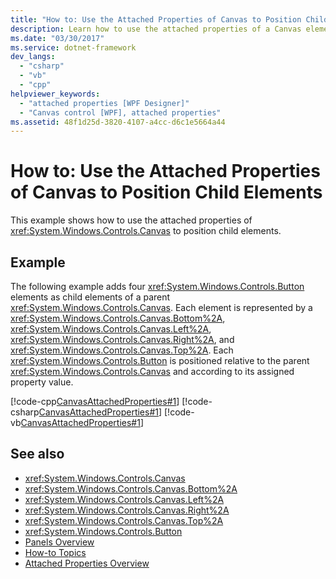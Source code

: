 ```yaml
---
title: "How to: Use the Attached Properties of Canvas to Position Child Elements"
description: Learn how to use the attached properties of a Canvas element to position its child elements in a Windows Presentation Foundation (WPF) application.
ms.date: "03/30/2017"
ms.service: dotnet-framework
dev_langs:
  - "csharp"
  - "vb"
  - "cpp"
helpviewer_keywords:
  - "attached properties [WPF Designer]"
  - "Canvas control [WPF], attached properties"
ms.assetid: 48f1d25d-3820-4107-a4cc-d6c1e5664a44
---
```

# How to: Use the Attached Properties of Canvas to Position Child Elements

This example shows how to use the attached properties of <xref:System.Windows.Controls.Canvas> to position child elements.

## Example

The following example adds four <xref:System.Windows.Controls.Button> elements as child elements of a parent <xref:System.Windows.Controls.Canvas>. Each element is represented by a <xref:System.Windows.Controls.Canvas.Bottom%2A>, <xref:System.Windows.Controls.Canvas.Left%2A>, <xref:System.Windows.Controls.Canvas.Right%2A>, and <xref:System.Windows.Controls.Canvas.Top%2A>.
Each <xref:System.Windows.Controls.Button> is positioned relative to the parent <xref:System.Windows.Controls.Canvas> and according to its assigned property value.

[!code-cpp[CanvasAttachedProperties#1](~/samples/snippets/cpp/VS_Snippets_Wpf/CanvasAttachedProperties/CPP/CanvasAttachedProps.cpp#1)]
[!code-csharp[CanvasAttachedProperties#1](~/samples/snippets/csharp/VS_Snippets_Wpf/CanvasAttachedProperties/CSharp/CanvasAttachedProps.cs#1)]
[!code-vb[CanvasAttachedProperties#1](~/samples/snippets/visualbasic/VS_Snippets_Wpf/CanvasAttachedProperties/VisualBasic/CanvasAttachedProps.vb#1)]

## See also

- <xref:System.Windows.Controls.Canvas>
- <xref:System.Windows.Controls.Canvas.Bottom%2A>
- <xref:System.Windows.Controls.Canvas.Left%2A>
- <xref:System.Windows.Controls.Canvas.Right%2A>
- <xref:System.Windows.Controls.Canvas.Top%2A>
- <xref:System.Windows.Controls.Button>
- [Panels Overview](panels-overview.md)
- [How-to Topics](canvas-how-to-topics.md)
- [Attached Properties Overview](../properties/attached-properties-overview.md)
